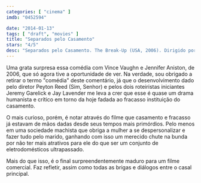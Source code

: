 ```yaml
---
categories: [ "cinema" ]
imdb: "0452594"

date: "2014-01-13"
tags: [ "draft", "movies" ]
title: "Separados pelo Casamento"
stars: "4/5"
desc: "Separados pelo Casamento. The Break-Up (USA, 2006). Dirigido por Peyton Reed. Escrito por Jeremy Garelick, Jay Lavender, Vince Vaughn, Jeremy Garelick, Jay Lavender. Com Vince Vaughn, Jennifer Aniston, Joey Lauren Adams, Cole Hauser, Jon Favreau, Jason Bateman, Judy Davis, Justin Long, Ivan Sergei."
---
```

Uma grata surpresa essa comédia com Vince Vaughn e Jennifer Aniston, de 2006, que só agora tive a oportunidade de ver. Na verdade, sou obrigado a retirar o termo "comédia" deste comentário, já que o desenvolvimento dado pelo diretor Peyton Reed (Sim, Senhor) e pelos dois roteiristas iniciantes Jeremy Garelick e Jay Lavender me leva a crer que esse é quase um drama humanista e crítico em torno da hoje fadada ao fracasso instituição do casamento.

O mais curioso, porém, é notar através do filme que casamento e fracasso já estavam de mãos dadas desde seus tempos mais primórdios. Pelo menos em uma sociedade machista que obriga a mulher a se despersonalizar e fazer tudo pelo marido, ganhando com isso um merecido chute na bunda por não ter mais atrativos para ele do que ser um conjunto de eletrodomésticos ultrapassado.

Mais do que isso, é o final surpreendentemente maduro para um filme comercial. Faz refletir, assim como todas as brigas e diálogos entre o casal principal.

